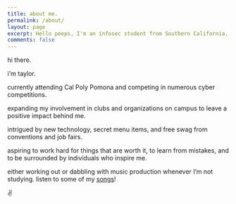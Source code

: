 ```yaml
---
title: about me.
permalink: /about/
layout: page
excerpt: Hello peeps, I'm an infosec student from Southern California.
comments: false
---
```

hi there.

i'm taylor.

currently attending Cal Poly Pomona and competing in numerous cyber competitions.

expanding my involvement in clubs and organizations on campus to leave a positive impact behind me.

intrigued by new technology, secret menu items, and free swag from conventions and job fairs.

aspiring to work hard for things that are worth it, to learn from mistakes, and to be surrounded by individuals who inspire me.

either working out or dabbling with music production whenever I’m not studying. listen to some of my [songs][soundcloud]!

✌

[soundcloud]: https://soundcloud.com/fyrworx

